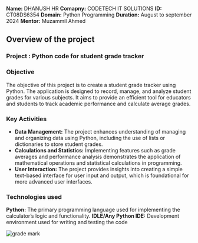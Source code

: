 **Name:** DHANUSH HR
**Comapny:** CODETECH IT SOLUTIONS
**ID:** CT08DS6354
**Domain:** Python Programming
**Duration:** August to september 2024
**Mentor:** Muzammil Ahmed


## Overview of the project 

### Project : Python code for student grade tracker

### Objective 
The objective of this project is to create a student grade tracker using Python. The application is designed to record, manage, and analyze student grades for various subjects. It aims to provide an efficient tool for educators and students to track academic performance and calculate average grades.

### Key Activities 
- **Data Management:** The project enhances understanding of managing and organizing data using Python, including the use of lists or dictionaries to store student grades.
- **Calculations and Statistics:** Implementing features such as grade averages and performance analysis demonstrates the application of mathematical operations and statistical calculations in programming.
- **User Interaction:** The project provides insights into creating a simple text-based interface for user input and output, which is foundational for more advanced user interfaces.

### Technologies used
**Python:** The primary programming language used for implementing the calculator’s logic and functionality.
**IDLE/Any Python IDE:** Development environment used for writing and testing the code

![grade mark](https://github.com/user-attachments/assets/696a7fc9-633d-4a57-8726-6df297e7fe34)



